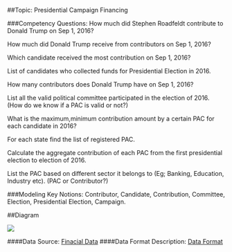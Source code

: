 ##Topic: Presidential Campaign Financing


###Competency Questions:
How much did Stephen Roadfeldt contribute to Donald Trump on Sep 1, 2016?

How much did Donald Trump receive from contributors on Sep 1, 2016?

Which candidate received the most contribution on Sep 1, 2016?

List of candidates who collected funds for Presidential Election in 2016.

How many contributors does Donald Trump have on Sep 1, 2016?

List all the valid political committee participated in the election of 2016. (How do we know if a PAC is valid or not?)

What is the maximum,minimum contribution amount by a certain PAC for each candidate in 2016?

For each state find the list of registered PAC.

Calculate the aggregate contribution of each PAC from the first presidential election to election of 2016.

List the PAC based on different sector it belongs to (Eg; Banking, Education, Industry etc). (PAC or Contributor?)


###Modeling Key Notions:
Contributor, Candidate, Contribution, Committee, Election, Presidential Election, Campaign. 


##Diagram

<img src="https://github.com/md-k-sarker/Presidential-Campaign-Finance-Ontology/raw/master/Figures/fullModel.jpg"></img>



####Data Source: <a href="http://www.fec.gov/disclosurep/PDownload.do">Finacial Data</a>
####Data Format Description: <a href="https://goo.gl/vXEqBn"> Data Format </a>